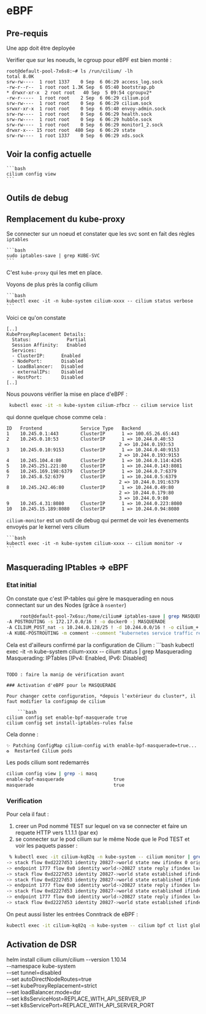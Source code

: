 # eBPF

## Pre-requis
Une app doit être deployée

Verifier que sur les noeuds, le cgroup pour eBPF est bien monté :
```
root@default-pool-7x6s8:~# ls /run/cilium/ -lh
total 8.0K
srw-rw----  1 root 1337    0 Sep  6 06:29 access_log.sock
-rw-r--r--  1 root root 1.3K Sep  6 05:40 bootstrap.pb
* drwxr-xr-x  2 root root   40 Sep  5 09:54 cgroupv2*
-rw-r-----  1 root root    2 Sep  6 06:29 cilium.pid
srw-rw----  1 root root    0 Sep  6 06:29 cilium.sock
srwxr-xr-x  1 root root    0 Sep  6 05:40 envoy-admin.sock
srw-rw----  1 root root    0 Sep  6 06:29 health.sock
srw-rw----  1 root root    0 Sep  6 06:29 hubble.sock
srw-rw----  1 root root    0 Sep  6 06:29 monitor1_2.sock
drwxr-x--- 15 root root  480 Sep  6 06:29 state
srw-rw----  1 root 1337    0 Sep  6 06:29 xds.sock
```

## Voir la config actuelle
    
    ```bash
    cilium config view
    ```

## Outils de debug

## Remplacement du kube-proxy
Se connecter sur un noeud et constater que les svc sont en fait des règles `iptables`

    ```bash
    sudo iptables-save | grep KUBE-SVC
    ```
C'est `kube-proxy` qui les met en place.

Voyons de plus près la config cilium

    ```bash
    kubectl exec -it -n kube-system cilium-xxxx -- cilium status verbose
    ```
Voici ce qu'on constate
```
[..]
KubeProxyReplacement Details:
  Status:             Partial
  Session Affinity:   Enabled
  Services:
  - ClusterIP:      Enabled
  - NodePort:       Disabled 
  - LoadBalancer:   Disabled 
  - externalIPs:    Disabled 
  - HostPort:       Disabled
[..]
  ```
Nous pouvons vérifier la mise en place d'eBPF :
```bash
 kubectl exec -it -n kube-system cilium-zfbcz -- cilium service list 
 ```

 qui donne quelque chose comme cela :
 ```
ID   Frontend              Service Type   Backend                  
1    10.245.0.1:443        ClusterIP      1 => 100.65.26.65:443    
2    10.245.0.10:53        ClusterIP      1 => 10.244.0.40:53      
                                          2 => 10.244.0.193:53     
3    10.245.0.10:9153      ClusterIP      1 => 10.244.0.40:9153    
                                          2 => 10.244.0.193:9153   
4    10.245.104.4:80       ClusterIP      1 => 10.244.0.114:4245   
5    10.245.251.221:80     ClusterIP      1 => 10.244.0.143:8081   
6    10.245.169.198:6379   ClusterIP      1 => 10.244.0.7:6379     
7    10.245.8.52:6379      ClusterIP      1 => 10.244.0.5:6379     
                                          2 => 10.244.0.191:6379   
8    10.245.242.46:80      ClusterIP      1 => 10.244.0.49:80      
                                          2 => 10.244.0.179:80     
                                          3 => 10.244.0.9:80       
9    10.245.4.31:8080      ClusterIP      1 => 10.244.0.223:8080   
10   10.245.15.189:8080    ClusterIP      1 => 10.244.0.94:8080    
```

`cilium-monitor` est un outil de debug qui permet de voir les évenements envoyés par le kernel vers cilium

    ```bash
    kubectl exec -it -n kube-system cilium-xxxx -- cilium monitor -v
    ```

## Masquerading IPtables => eBPF

### Etat initial
On constate que c'est IP-tables qui gère le masquerading en nous connectant sur un des Nodes (grâce à `nsenter`)

```bash
     root@default-pool-7x6su:/home/cilium# iptables-save | grep MASQUERADE
-A POSTROUTING -s 172.17.0.0/16 ! -o docker0 -j MASQUERADE
-A CILIUM_POST_nat -s 10.244.0.128/25 ! -d 10.244.0.0/16 ! -o cilium_+ -m comment --comment "cilium masquerade non-cluster" -j MASQUERADE
-A KUBE-POSTROUTING -m comment --comment "kubernetes service traffic requiring SNAT" -j MASQUERADE --random-fully 
```

Cela est d'ailleurs confirmé par la configuration de Cilium :
    ```bash
    kubectl exec -it -n kube-system cilium-xxxx -- cilium status | grep Masquerading
    Masquerading:           IPTables [IPv4: Enabled, IPv6: Disabled]
```

TODO : faire la manip de vérification avant

### Activation d'eBPF pour le MASQUERADE

Pour changer cette configuration, *depuis l'extérieur du cluster*, il faut modifier la configmap de cilium

    ```bash
cilium config set enable-bpf-masquerade true
cilium config set install-iptables-rules false
```

Cela donne :
```
✨ Patching ConfigMap cilium-config with enable-bpf-masquerade=true...
♻️  Restarted Cilium pods
   ```

   Les pods cilium sont redemarrés
   ```bash
   cilium config view | grep -i masq
enable-bpf-masquerade                  true
masquerade                             true
   ```
### Verification

Pour cela il faut :
1. creer un Pod nommé TEST sur lequel on va se connecter et faire un requete HTTP vers 1.1.1.1 (par ex)
2. se connecter sur le pod cilium sur le même Node que le Pod TEST et voir les paquets passer :

```bash
 % kubectl exec -it cilium-kq82q -n kube-system -- cilium monitor | grep 1.1.1.1
-> stack flow 0xd2227d53 identity 20827->world state new ifindex 0 orig-ip 0.0.0.0: 10.244.0.97:41804 -> 1.1.1.1:80 tcp SYN
-> endpoint 1777 flow 0x0 identity world->20827 state reply ifindex lxc48c25b0c0097 orig-ip 1.1.1.1: 1.1.1.1:80 -> 10.244.0.97:41804 tcp SYN, ACK
-> stack flow 0xd2227d53 identity 20827->world state established ifindex 0 orig-ip 0.0.0.0: 10.244.0.97:41804 -> 1.1.1.1:80 tcp ACK
-> stack flow 0xd2227d53 identity 20827->world state established ifindex 0 orig-ip 0.0.0.0: 10.244.0.97:41804 -> 1.1.1.1:80 tcp ACK
-> endpoint 1777 flow 0x0 identity world->20827 state reply ifindex lxc48c25b0c0097 orig-ip 1.1.1.1: 1.1.1.1:80 -> 10.244.0.97:41804 tcp ACK
-> stack flow 0xd2227d53 identity 20827->world state established ifindex 0 orig-ip 0.0.0.0: 10.244.0.97:41804 -> 1.1.1.1:80 tcp ACK, FIN
-> endpoint 1777 flow 0x0 identity world->20827 state reply ifindex lxc48c25b0c0097 orig-ip 1.1.1.1: 1.1.1.1:80 -> 10.244.0.97:41804 tcp ACK, FIN
-> stack flow 0xd2227d53 identity 20827->world state established ifindex 0 orig-ip 0.0.0.0: 10.244.0.97:41804 -> 1.1.1.1:80 tcp ACK
```

On peut aussi lister les entrées Conntrack de eBPF :

```bash
kubectl exec -it cilium-kq82q -n kube-system -- cilium bpf ct list global | grep 1.1.1.1
```





## Activation de DSR

helm install cilium cilium/cilium --version 1.10.14 \
    --namespace kube-system \
    --set tunnel=disabled \
    --set autoDirectNodeRoutes=true \
    --set kubeProxyReplacement=strict \
    --set loadBalancer.mode=dsr \
    --set k8sServiceHost=REPLACE_WITH_API_SERVER_IP \
    --set k8sServicePort=REPLACE_WITH_API_SERVER_PORT
